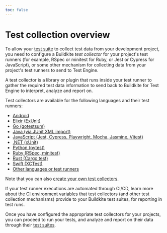 ```yaml
---
toc: false
---
```


# Test collection overview

To allow your [test suite](/docs/test-engine/test-suites) to collect test data from your development project, you need to configure a Buildkite _test collector_ for your project's test runners (for example, RSpec or minitest for Ruby, or Jest or Cypress for JavaScript), or some other mechanism for collecting data from your project's test runners to send to Test Engine.

A test collector is a library or plugin that runs inside your test runner to gather the required test data information to send back to Buildkite for Test Engine to interpret, analyze and report on.

Test collectors are available for the following languages and their test runners:

- [Android](/docs/test-engine/android-collectors)
- [Elixir (ExUnit)](/docs/test-engine/elixir-collectors)
- [Go (gotestsum)](/docs/test-engine/golang-collectors)
- [Java (via JUnit XML import)](/docs/test-engine/importing-junit-xml)
- [JavaScript (Jest, Cypress, Playwright, Mocha, Jasmine, Vitest)](/docs/test-engine/javascript-collectors)
- [.NET (xUnit)](/docs/test-engine/dotnet-collectors)
- [Python (pytest)](/docs/test-engine/python-collectors)
- [Ruby (RSpec, minitest)](/docs/test-engine/ruby-collectors)
- [Rust (Cargo test)](/docs/test-engine/rust-collectors)
- [Swift (XCTest)](/docs/test-engine/swift-collectors)
- [Other languages or test runners](/docs/test-engine/other-collectors)

Note that you can also [create your own test collectors](/docs/test-engine/your-own-collectors).

If your test runner executions are automated through CI/CD, learn more about the [CI environment variables](/docs/test-engine/ci-environments) that test collectors (and other test collection mechanisms) provide to your Buildkite test suites, for reporting in test runs.

Once you have configured the appropriate test collectors for your projects, you can proceed to run your tests, and analyze and report on their data through their [test suites](/docs/test-engine/test-suites).
